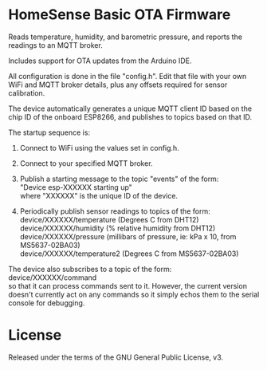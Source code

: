HomeSense Basic OTA Firmware
=============================

Reads temperature, humidity, and barometric pressure, and reports the
readings to an MQTT broker.

Includes support for OTA updates from the Arduino IDE.

All configuration is done in the file "config.h". Edit that file with
your own WiFi and MQTT broker details, plus any offsets required for
sensor calibration.

The device automatically generates a unique MQTT client ID based on
the chip ID of the onboard ESP8266, and publishes to topics based on
that ID.

The startup sequence is:

1. Connect to WiFi using the values set in config.h.

2. Connect to your specified MQTT broker.

3. Publish a starting message to the topic "events" of the form:  
  "Device esp-XXXXXX starting up"  
where "XXXXXX" is the unique ID of the device.

4. Periodically publish sensor readings to topics of the form:  
  device/XXXXXX/temperature (Degrees C from DHT12)  
  device/XXXXXX/humidity (% relative humidity from DHT12)  
  device/XXXXXX/pressure (millibars of pressure, ie: kPa x 10, from MS5637-02BA03)  
  device/XXXXXX/temperature2 (Degrees C from MS5637-02BA03)

The device also subscribes to a topic of the form:  
  device/XXXXXX/command  
so that it can process commands sent to it. However, the current
version doesn't currently act on any commands so it simply echos them
to the serial console for debugging.

# License
Released under the terms of the GNU General Public License, v3.
